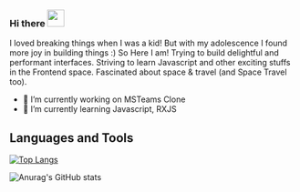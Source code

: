 ### Hi there  <img src="https://raw.githubusercontent.com/MartinHeinz/MartinHeinz/master/wave.gif" width="30px">

I loved breaking things when I was a kid! But with my adolescence I found more joy in building things :)
So Here I am!
Trying to build delightful and performant interfaces. Striving to learn Javascript and other exciting stuffs in the Frontend space.
Fascinated about space & travel (and Space Travel too).

- 🔭 I’m currently working on MSTeams Clone
- 🌱 I’m currently learning Javascript, RXJS
<!-- - 👯 I’m looking to collaborate on 
- 🤔 I’m looking for help with ...
- 💬 Ask me about ...
- 📫 How to reach me: ...
- 😄 Pronouns: ...
- ⚡ Fun fact: ... -->


## Languages and Tools
[![Top Langs](https://github-readme-stats.vercel.app/api/top-langs/?username=anuraghazra&layout=compact)](https://github.com/anuraghazra/github-readme-stats)



![Anurag's GitHub stats](https://github-readme-stats.vercel.app/api?username=codebriefcase&hide=stars&count_private=true&show_icons=true)
